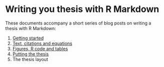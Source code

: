 # Writing you thesis with R Markdown

These documents accompany a short series of blog posts on writing a thesis with R Markdown: 

1. [Getting started](https://rosannavanhespenresearch.wordpress.com/2016/02/03/writing-your-thesis-with-r-markdown-1-getting-started/) 
2. [Text, citations and equations](https://rosannavanhespenresearch.wordpress.com/2016/02/17/writing-your-thesis-with-rmarkdown-2-making-a-chapter/)
3. [Figures, R code and tables](https://rosannavanhespenresearch.wordpress.com/2016/03/18/writing-your-thesis-with-r-markdown-3-figures-r-code-and-tables/)
4. [Putting the thesis ](https://rosannavanhespenresearch.wordpress.com/2016/03/29/writing-your-thesis-with-r-markdown-4-putting-the-thesis-together/)
5. The thesis layout


